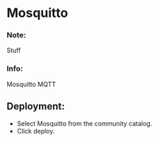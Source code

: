 # Mosquitto

### Note:

Stuff

### Info:

Mosquitto MQTT

## Deployment:
* Select Mosquitto from the community catalog.
* Click deploy.
